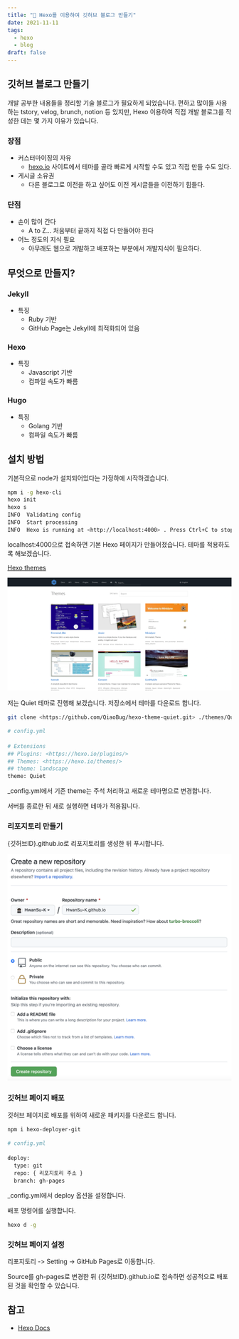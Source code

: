 ```yaml
---
title: "🔨 Hexo를 이용하여 깃허브 블로그 만들기"
date: 2021-11-11
tags:
  - hexo
  - blog
draft: false
---
```


## 깃허브 블로그 만들기

개발 공부한 내용들을 정리할 기술 블로그가 필요하게 되었습니다. 편하고 많이들 사용하는 tstory, velog, brunch, notion 등 있지만, Hexo 이용하여 직접 개발 블로그를 작성한 데는 몇 가지 이유가 있습니다.

### 장점

- 커스터마이징의 자유
  - [hexo.io](http://hexo.io/) 사이트에서 테마를 골라 빠르게 시작할 수도 있고 직접 만들 수도 있다.
- 게시글 소유권
  - 다른 블로그로 이전을 하고 싶어도 이전 게시글들을 이전하기 힘들다.

### 단점

- 손이 많이 간다
  - A to Z... 처음부터 끝까지 직접 다 만들어야 한다
- 어느 정도의 지식 필요
  - 아무래도 웹으로 개발하고 배포하는 부분에서 개발지식이 필요하다.

## 무엇으로 만들지?

### Jekyll

- 특징
  - Ruby 기반
  - GitHub Page는 Jekyll에 최적화되어 있음

### Hexo

- 특징
  - Javascript 기반
  - 컴파일 속도가 빠름

### Hugo

- 특징
  - Golang 기반
  - 컴파일 속도가 빠름

## 설치 방법

기본적으로 node가 설치되어있다는 가정하에 시작하겠습니다.

```bash
npm i -g hexo-cli
hexo init
hexo s
INFO  Validating config
INFO  Start processing
INFO  Hexo is running at <http://localhost:4000> . Press Ctrl+C to stop.
```

localhost:4000으로 접속하면 기본 Hexo 페이지가 만들어졌습니다. 테마를 적용하도록 해보겠습니다.

[Hexo themes](https://hexo.io/themes/)

![](01.png)

저는 Quiet 테마로 진행해 보겠습니다. 저장소에서 테마를 다운로드 합니다.

```bash
git clone <https://github.com/QiaoBug/hexo-theme-quiet.git> ./themes/Quiet
```

```bash
# config.yml

# Extensions
## Plugins: <https://hexo.io/plugins/>
## Themes: <https://hexo.io/themes/>
## theme: landscape
theme: Quiet
```

\_config.yml에서 기존 theme는 주석 처리하고 새로운 테마명으로 변경합니다.

서버를 종료한 뒤 새로 실행하면 테마가 적용됩니다.

### 리포지토리 만들기

{깃허브ID}.github.io로 리포지토리를 생성한 뒤 푸시합니다.

![](02.png)

### 깃허브 페이지 배포

깃허브 페이지로 배포를 위하여 새로운 패키지를 다운로드 합니다.

```bash
npm i hexo-deployer-git
```

```bash
# config.yml

deploy:
  type: git
  repo: { 리포지토리 주소 }
  branch: gh-pages
```

\_config.yml에서 deploy 옵션을 설정합니다.

배포 명령어를 실행합니다.

```bash
hexo d -g
```

### 깃허브 페이지 설정

리포지토리 -> Setting -> GitHub Pages로 이동합니다.

Source를 gh-pages로 변경한 뒤 {깃허브ID}.github.io로 접속하면 성공적으로 배포된 것을 확인할 수 있습니다.

## 참고

- [Hexo Docs](https://hexo.io/ko/docs)
